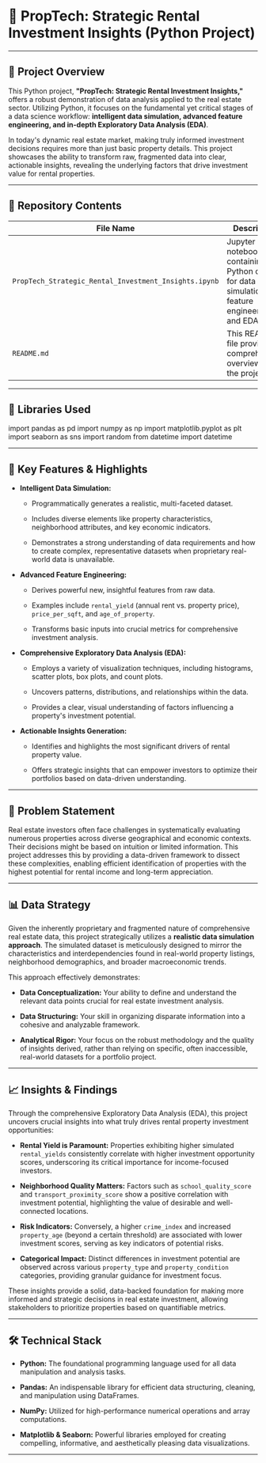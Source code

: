 # 🏡 PropTech: Strategic Rental Investment Insights (Python Project)

---

## 📌 Project Overview

This Python project, **"PropTech: Strategic Rental Investment Insights,"** offers a robust demonstration of data analysis applied to the real estate sector. Utilizing Python, it focuses on the fundamental yet critical stages of a data science workflow: **intelligent data simulation, advanced feature engineering, and in-depth Exploratory Data Analysis (EDA)**.

In today's dynamic real estate market, making truly informed investment decisions requires more than just basic property details. This project showcases the ability to transform raw, fragmented data into clear, actionable insights, revealing the underlying factors that drive investment value for rental properties.

---

## 📁 Repository Contents

| File Name | Description | 
 | ----- | ----- | 
| `PropTech_Strategic_Rental_Investment_Insights.ipynb` | Jupyter notebook containing all Python code for data simulation, feature engineering, and EDA. | 
| `README.md` | This README file providing a comprehensive overview of the project. | 

---

## 🧰 Libraries Used
import pandas as pd
import numpy as np
import matplotlib.pyplot as plt
import seaborn as sns
import random
from datetime import datetime

---

## 🚀 Key Features & Highlights

* **Intelligent Data Simulation:**

  * Programmatically generates a realistic, multi-faceted dataset.

  * Includes diverse elements like property characteristics, neighborhood attributes, and key economic indicators.

  * Demonstrates a strong understanding of data requirements and how to create complex, representative datasets when proprietary real-world data is unavailable.

* **Advanced Feature Engineering:**

  * Derives powerful new, insightful features from raw data.

  * Examples include `rental_yield` (annual rent vs. property price), `price_per_sqft`, and `age_of_property`.

  * Transforms basic inputs into crucial metrics for comprehensive investment analysis.

* **Comprehensive Exploratory Data Analysis (EDA):**

  * Employs a variety of visualization techniques, including histograms, scatter plots, box plots, and count plots.

  * Uncovers patterns, distributions, and relationships within the data.

  * Provides a clear, visual understanding of factors influencing a property's investment potential.

* **Actionable Insights Generation:**

  * Identifies and highlights the most significant drivers of rental property value.

  * Offers strategic insights that can empower investors to optimize their portfolios based on data-driven understanding.

---

## 🎯 Problem Statement

Real estate investors often face challenges in systematically evaluating numerous properties across diverse geographical and economic contexts. Their decisions might be based on intuition or limited information. This project addresses this by providing a data-driven framework to dissect these complexities, enabling efficient identification of properties with the highest potential for rental income and long-term appreciation.

---

## 📊 Data Strategy

Given the inherently proprietary and fragmented nature of comprehensive real estate data, this project strategically utilizes a **realistic data simulation approach**. The simulated dataset is meticulously designed to mirror the characteristics and interdependencies found in real-world property listings, neighborhood demographics, and broader macroeconomic trends.

This approach effectively demonstrates:

* **Data Conceptualization:** Your ability to define and understand the relevant data points crucial for real estate investment analysis.

* **Data Structuring:** Your skill in organizing disparate information into a cohesive and analyzable framework.

* **Analytical Rigor:** Your focus on the robust methodology and the quality of insights derived, rather than relying on specific, often inaccessible, real-world datasets for a portfolio project.

---

## 📈 Insights & Findings

Through the comprehensive Exploratory Data Analysis (EDA), this project uncovers crucial insights into what truly drives rental property investment opportunities:

* **Rental Yield is Paramount:** Properties exhibiting higher simulated `rental_yields` consistently correlate with higher investment opportunity scores, underscoring its critical importance for income-focused investors.

* **Neighborhood Quality Matters:** Factors such as `school_quality_score` and `transport_proximity_score` show a positive correlation with investment potential, highlighting the value of desirable and well-connected locations.

* **Risk Indicators:** Conversely, a higher `crime_index` and increased `property_age` (beyond a certain threshold) are associated with lower investment scores, serving as key indicators of potential risks.

* **Categorical Impact:** Distinct differences in investment potential are observed across various `property_type` and `property_condition` categories, providing granular guidance for investment focus.

These insights provide a solid, data-backed foundation for making more informed and strategic decisions in real estate investment, allowing stakeholders to prioritize properties based on quantifiable metrics.

---

## 🛠️ Technical Stack

* **Python:** The foundational programming language used for all data manipulation and analysis tasks.

* **Pandas:** An indispensable library for efficient data structuring, cleaning, and manipulation using DataFrames.

* **NumPy:** Utilized for high-performance numerical operations and array computations.

* **Matplotlib & Seaborn:** Powerful libraries employed for creating compelling, informative, and aesthetically pleasing data visualizations.

---

